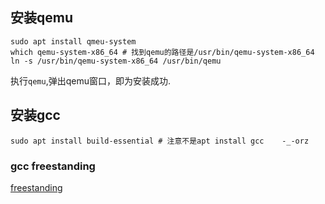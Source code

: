 ## 安装qemu

```shell
sudo apt install qmeu-system
which qemu-system-x86_64 # 找到qemu的路径是/usr/bin/qemu-system-x86_64
ln -s /usr/bin/qemu-system-x86_64 /usr/bin/qemu

```
执行`qemu`,弹出qemu窗口，即为安装成功.

## 安装gcc
```shell
sudo apt install build-essential # 注意不是apt install gcc    -_-orz

```

### gcc freestanding
[freestanding](https://gcc.gnu.org/onlinedocs/gcc/Standards.html)
